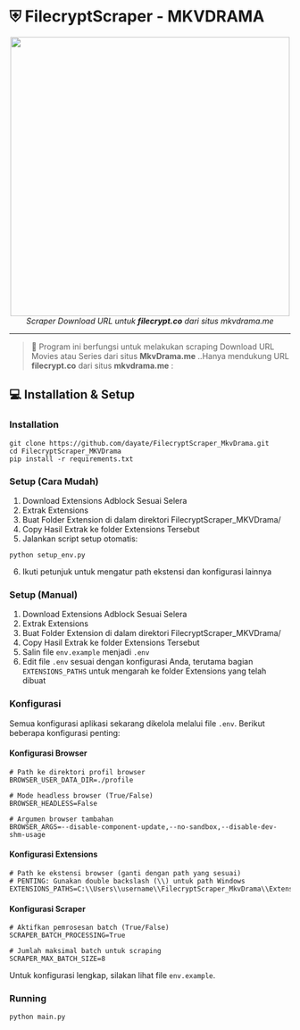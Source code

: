 # ⛨ FilecryptScraper - MKVDRAMA

<div align="center">
   <img width="500px" src="https://i.imgur.com/mveaeCj.jpeg">

   <br>
   <span><i>Scraper Download URL untuk <strong>filecrypt.co</strong> dari situs mkvdrama.me</i></span>
   <br>
</div>

---

> 👋 Program ini berfungsi untuk melakukan scraping Download URL Movies atau Series dari situs **MkvDrama.me** ..Hanya mendukung URL **filecrypt.co** dari situs **mkvdrama.me** :

## 💻 Installation & Setup

### Installation
```
git clone https://github.com/dayate/FilecryptScraper_MkvDrama.git
cd FilecryptScraper_MKVDrama
pip install -r requirements.txt
```

### Setup (Cara Mudah)
1. Download Extensions Adblock Sesuai Selera
2. Extrak Extensions
3. Buat Folder Extension di dalam direktori FilecryptScraper_MKVDrama/
4. Copy Hasil Extrak ke folder Extensions Tersebut
5. Jalankan script setup otomatis:
```
python setup_env.py
```
6. Ikuti petunjuk untuk mengatur path ekstensi dan konfigurasi lainnya

### Setup (Manual)
1. Download Extensions Adblock Sesuai Selera
2. Extrak Extensions
3. Buat Folder Extension di dalam direktori FilecryptScraper_MKVDrama/
4. Copy Hasil Extrak ke folder Extensions Tersebut
5. Salin file `env.example` menjadi `.env`
6. Edit file `.env` sesuai dengan konfigurasi Anda, terutama bagian `EXTENSIONS_PATHS` untuk mengarah ke folder Extensions yang telah dibuat

### Konfigurasi
Semua konfigurasi aplikasi sekarang dikelola melalui file `.env`. Berikut beberapa konfigurasi penting:

#### Konfigurasi Browser
```
# Path ke direktori profil browser
BROWSER_USER_DATA_DIR=./profile

# Mode headless browser (True/False)
BROWSER_HEADLESS=False

# Argumen browser tambahan
BROWSER_ARGS=--disable-component-update,--no-sandbox,--disable-dev-shm-usage
```

#### Konfigurasi Extensions
```
# Path ke ekstensi browser (ganti dengan path yang sesuai)
# PENTING: Gunakan double backslash (\\) untuk path Windows
EXTENSIONS_PATHS=C:\\Users\\username\\FilecryptScraper_MkvDrama\\Extensions\\uBlock
```

#### Konfigurasi Scraper
```
# Aktifkan pemrosesan batch (True/False)
SCRAPER_BATCH_PROCESSING=True

# Jumlah maksimal batch untuk scraping
SCRAPER_MAX_BATCH_SIZE=8
```

Untuk konfigurasi lengkap, silakan lihat file `env.example`.

### Running
```
python main.py
```
